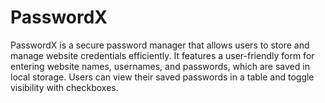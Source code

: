 # PasswordX
PasswordX is a secure password manager that allows users to store and manage website credentials efficiently. It features a user-friendly form for entering website names, usernames, and passwords, which are saved in local storage. Users can view their saved passwords in a table and toggle visibility with checkboxes.
